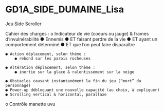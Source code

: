 # GD1A_SIDE_DUMAINE_Lisa
Jeu Side Scroller

Cahier des charges :
o Indicateur de vie (coeurs ou jauge) & frames d’invulnérabilité
    ● Ennemis
        ● ET faisant perdre de la vie
        ● ET ayant un comportement déterminé
        ● ET que l’on peut faire disparaître

    ● Action déplacement, selon thème :
        ● rebond sur les parois rocheuses

    ● Altération déplacement, selon thème :
        ● inertie sur la glace & ralentissement sur la neige

    ● Obstacles causant instantanément la fin du jeu (“mort” du personnage)
    ● Power-up débloquant une nouvelle capacité (au choix, à expliquer)
    ● Scrolling vertical & horizontal, parallaxe
o Contrôle manette uvu
